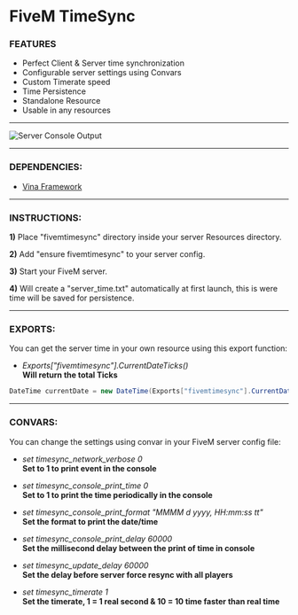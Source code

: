 # FiveM TimeSync

### FEATURES
- Perfect Client & Server time synchronization
- Configurable server settings using Convars
- Custom Timerate speed
- Time Persistence
- Standalone Resource
- Usable in any resources
   
---
  
![Server Console Output](https://i.imgur.com/GSkoVZB.png)
  
---
  
### DEPENDENCIES:
- [Vina Framework](https://github.com/VinaStar/Vina-Framework/releases)
  
---
   
### INSTRUCTIONS:
   
   **1)** Place "fivemtimesync" directory inside your server Resources directory.
   
   **2)** Add "ensure fivemtimesync" to your server config.
   
   **3)** Start your FiveM server.
   
   **4)** Will create a "server_time.txt" automatically at first launch, this is were time will be saved for persistence.
   
---
   
### EXPORTS:
   
You can get the server time in your own resource using this export function:  
   - *Exports["fivemtimesync"].CurrentDateTicks()*  
   **Will return the total Ticks**
   
   ```C#
   DateTime currentDate = new DateTime(Exports["fivemtimesync"].CurrentDateTicks());
   ```
   
---
   
### CONVARS:
   
You can change the settings using convar in your FiveM server config file:
   
- *set timesync_network_verbose 0*  
**Set to 1 to print event in the console**

- *set timesync_console_print_time 0*  
**Set to 1 to print the time periodically in the console**

- *set timesync_console_print_format "MMMM d yyyy, HH:mm:ss tt"*  
**Set the format to print the date/time**

- *set timesync_console_print_delay 60000*  
**Set the millisecond delay between the print of time in console**

- *set timesync_update_delay 60000*  
**Set the delay before server force resync with all players**

- *set timesync_timerate 1*  
**Set the timerate, 1 = 1 real second & 10 = 10 time faster than real time**
   
   
